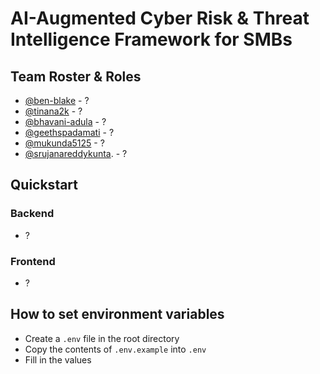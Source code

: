 # AI-Augmented Cyber Risk & Threat Intelligence Framework for SMBs

## Team Roster & Roles

- [@ben-blake](https://github.com/ben-blake) - ?
- [@tinana2k](https://github.com/tinana2k) - ?
- [@bhavani-adula](https://github.com/Bhavani-Adula) - ?
- [@geethspadamati](https://github.com/Geethspadamati) - ?
- [@mukunda5125](https://github.com/mukunda5125) - ?
- [@srujanareddykunta](https://github.com/srujanareddykunta-cell). - ?

## Quickstart

### Backend

<!-- quickstart for backend (local run) -->

- ?

### Frontend

<!-- quickstart for frontend (local run) -->

- ?

## How to set environment variables

- Create a `.env` file in the root directory
- Copy the contents of `.env.example` into `.env`
- Fill in the values
